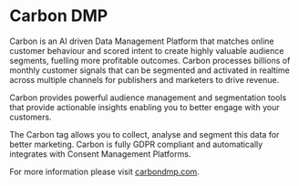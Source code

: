 # Carbon DMP

Carbon is an AI driven Data Management Platform that matches online customer behaviour and scored intent to create highly valuable audience segments, fuelling more profitable outcomes. Carbon processes billions of monthly customer signals that can be segmented and activated in realtime across multiple channels for publishers and marketers to drive revenue.

Carbon provides powerful audience management and segmentation tools that provide actionable insights enabling you to better engage with your customers. 

The Carbon tag allows you to collect, analyse and segment this data for better marketing. Carbon is fully GDPR compliant and automatically integrates with Consent Management Platforms.

For more information please visit [carbondmp.com](https://carbondmp.com).